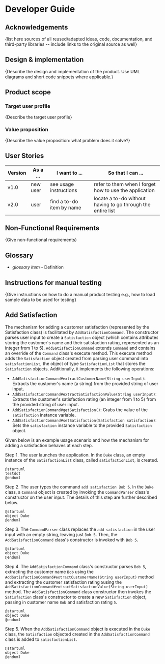 # Developer Guide

## Acknowledgements

{list here sources of all reused/adapted ideas, code, documentation, and third-party libraries -- include links to the original source as well}

## Design & implementation

{Describe the design and implementation of the product. Use UML diagrams and short code snippets where applicable.}


## Product scope
### Target user profile

{Describe the target user profile}

### Value proposition

{Describe the value proposition: what problem does it solve?}

## User Stories

|Version| As a ... | I want to ... | So that I can ...|
|--------|----------|---------------|------------------|
|v1.0|new user|see usage instructions|refer to them when I forget how to use the application|
|v2.0|user|find a to-do item by name|locate a to-do without having to go through the entire list|

## Non-Functional Requirements

{Give non-functional requirements}

## Glossary

* *glossary item* - Definition

## Instructions for manual testing

{Give instructions on how to do a manual product testing e.g., how to load sample data to be used for testing}

## Add Satisfaction

The mechanism for adding a customer satisfaction (represented by the Satisfaction class) is facilitated
by `AddSatisfactionCommand`. The constructor parses user input to create a `Satisfaction` object (which contains
attributes storing the customer's name and their satisfaction rating, represented as an integer from 1 to 5). 
`AddSatisfactionCommand` extends `Command` and contains an override of the `Command` class's execute method.
This execute method adds the `Satisfaction` object created from parsing user command into `satisfactionList`, the 
object of type `SatisfactionList` that stores the `Satisfaction` objects. Additionally, it implements the 
following operations:
* `AddSatisfactionCommand#extractCustomerName(String userInput)`: Extracts the customer's name (a string) from the 
   provided string of user input. 
* `AddSatisfactionCommand#extractSatisfactionValue(String userInput)`: Extracts the customer's satisfaction rating
  (an integer from 1 to 5) from the provided string of user input. 
* `AddSatisfactionCommand#getSatisfaction()`: Grabs the value of the `satisfaction` instance variable. 
* `AddSatisfactionCommand#setSatisfaction(Satisfaction satisfaction)`: Sets the `satisfaction` instance variable to the
   provided `Satisfaction` object.

Given below is an example usage scenario and how the mechanism for adding a satisfaction behaves at each step. 

Step 1. The user launches the application. In the `Duke` class, an empty instance of the `SatisfactionList` class, 
called `satisfactionList`, is created. 

```plantuml 
@startuml 
testdot
@enduml
```

Step 2. The user types the command `add satisfaction Bob 5`. In the `Duke` class, a `Command` object 
is created by invoking the `CommandParser` class's constructor on the user input. The details of this 
step are further described below. 
```plantuml
@startuml
object Duke
@enduml
```

Step 3. The `CommandParser` class replaces the `add satisfaction` in the user input with an empty string,
leaving just `Bob 5`. Then, the `AddSatisfactionCommand` class's constructor is invoked with `Bob 5`. 
```plantuml
@startuml
object Duke
@enduml
```

Step 4. The `AddSatisfactionCommand` class's constructor parses `Bob 5`, extracting the customer name `Bob` using the
`AddSatisfactionCommand#extractCustomerName(String userInput)` method and extracting the customer satisfaction rating 
`5`using the `AddSatisfactionCommand#extractSatisfactionValue(String userInput)` method. The `AddSatisfactionCommand` 
class constructor then invokes the `Satisfaction` class's constructor to create a new `Satisfaction` object, passing in
customer name `Bob` and satisfaction rating `5`. 
```plantuml
@startuml
object Duke
@enduml
```

Step 5. When the `AddSatisfactionCommand` object is executed in the `Duke` class, the `Satisfaction` objected
created in the `AddSatisfactionCommand` class is added to `satisfactionList`. 
```plantuml
@startuml
object Duke
@enduml
```